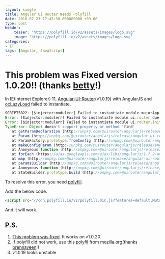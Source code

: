 ```yaml
---
layout: single
title: Angular Ui Router Needs Polyfill
date: 2018-07-23 17:45:30.000000000 +09:00
type: post
header:
    teaser: "https://polyfill.io/v2/assets/images/logo.svg"
    image: "https://polyfill.io/v2/assets/images/logo.svg"
categories:
- IT
tags: [Angular, JavaScript]
---
```


# This problem was Fixed version 1.0.20!! (thanks [betty](https://disqus.com/by/bettysteger/)!)

In IE(Internet Explorer) 11, [Angular-UI-Router](https://ui-router.github.io/ng1/)(v1.0.19) with AngularJS and [ocLazyLoad](https://oclazyload.readme.io/) failed to instantiate.

```javascript
SCRIPT5022: [$injector:modulerr] Failed to instantiate module majorApp due to:
Error: [$injector:modulerr] Failed to instantiate module ui.router due to:
Error: [$injector:modulerr] Failed to instantiate module ui.router.init due to:
TypeError: Object doesn't support property or method 'find'
   at getParamDeclaration (http://unpkg.com/@uirouter/angularjs/release/angular-ui-router.js:1603:9)
   at Param (http://unpkg.com/@uirouter/angularjs/release/angular-ui-router.js:1667:13)
   at ParamFactory.prototype.fromConfig (http://unpkg.com/@uirouter/angularjs/release/angular-ui-router.js:5044:13)
   at makeConfigParam (http://unpkg.com/@uirouter/angularjs/release/angular-ui-router.js:2732:59)
   at Anonymous function (http://unpkg.com/@uirouter/angularjs/release/angular-ui-router.js:515:50)
   at forEach (https://ajax.googleapis.com/ajax/libs/angularjs/1.7.2/angular.js:401:11)
   at map (http://unpkg.com/@uirouter/angularjs/release/angular-ui-router.js:515:9)
   at paramsBuilder (http://unpkg.com/@uirouter/angularjs/release/angular-ui-router.js:2734:13)
   at Anonymous function (http://unpkg.com/@uirouter/angularjs/release/angular-ui-router.js:2929:105)
   at StateBuilder.prototype.build (http://unpkg.com/@uirouter/angularjs/release/angular-ui-router.js:2930:17)
```

To resolve this error, you need [polyfill](https://polyfill.io/v2/docs/).

Add the below code.

```html
<script src="//cdn.polyfill.io/v2/polyfill.min.js?features=default,MutationObserver"></script>
```

And it will work.

## P.S.
1. [This problem was fixed](https://github.com/angular-ui/ui-router/issues/3725). It works on v1.0.20.
1. If polyfill did not work, use this [polyfil](https://developer.mozilla.org/en-US/docs/Web/JavaScript/Reference/Global_Objects/Array/find#Polyfill) from mozilla.org(thanks [brennaveen](https://github.com/brennaveen)!)
1. v1.0.19 looks unstable
